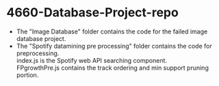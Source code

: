 # 4660-Database-Project-repo
* The "Image Database" folder contains the code for the failed image database project. 
* The "Spotify datamining pre processing" folder contains the code for preprocessing.   
  index.js is the Spotify web API searching component.  
  FPgrowthPre.js contains the track ordering and min support pruning portion.   
